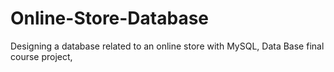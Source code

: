 # Online-Store-Database
Designing a database related to an online store with MySQL, Data Base final course project, 
